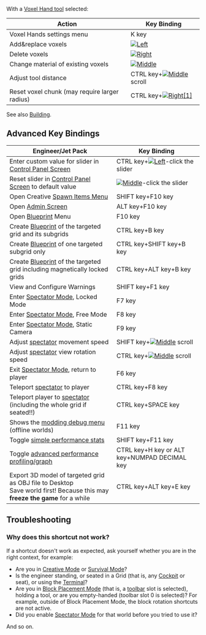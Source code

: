 
With a [Voxel Hand tool](https://spaceengineers.wiki.gg/wiki/Voxel_Hands "Voxel Hands") selected:

| Action | Key Binding |
| --- | --- |
| Voxel Hands settings menu | K key |
| Add&replace voxels | [![Left](https://commons.wiki.gg/images/thumb/Keyboard_White_Mouse_Left.png/20px-Keyboard_White_Mouse_Left.png?c1a406)](https://spaceengineers.wiki.gg/wiki/File:Keyboard_White_Mouse_Left.png "Left") |
| Delete voxels | [![Right](https://commons.wiki.gg/images/thumb/Keyboard_White_Mouse_Right.png/20px-Keyboard_White_Mouse_Right.png?3581de)](https://spaceengineers.wiki.gg/wiki/File:Keyboard_White_Mouse_Right.png "Right") |
| Change material of existing voxels | [![Middle](https://commons.wiki.gg/images/thumb/Keyboard_White_Mouse_Middle.png/20px-Keyboard_White_Mouse_Middle.png?6ca49a)](https://spaceengineers.wiki.gg/wiki/File:Keyboard_White_Mouse_Middle.png "Middle") |
| Adjust tool distance | CTRL key+[![Middle](https://commons.wiki.gg/images/thumb/Keyboard_White_Mouse_Middle.png/20px-Keyboard_White_Mouse_Middle.png?6ca49a)](https://spaceengineers.wiki.gg/wiki/File:Keyboard_White_Mouse_Middle.png "Middle") scroll |
| Reset voxel chunk (may require larger radius) | CTRL key+[![Right](https://commons.wiki.gg/images/thumb/Keyboard_White_Mouse_Right.png/20px-Keyboard_White_Mouse_Right.png?3581de)](https://spaceengineers.wiki.gg/wiki/File:Keyboard_White_Mouse_Right.png "Right")[\[1\]](#cite_note-1) |

See also [Building](https://spaceengineers.wiki.gg/wiki/Building "Building").

## Advanced Key Bindings

| Engineer/Jet Pack | Key Binding |
| --- | --- |
| Enter custom value for slider in [Control Panel Screen](https://spaceengineers.wiki.gg/wiki/Control_Panel_Screen "Control Panel Screen") | CTRL key+[![Left](https://commons.wiki.gg/images/thumb/Keyboard_White_Mouse_Left.png/20px-Keyboard_White_Mouse_Left.png?c1a406)](https://spaceengineers.wiki.gg/wiki/File:Keyboard_White_Mouse_Left.png "Left")\-click the slider |
| Reset slider in [Control Panel Screen](https://spaceengineers.wiki.gg/wiki/Control_Panel_Screen "Control Panel Screen") to default value | [![Middle](https://commons.wiki.gg/images/thumb/Keyboard_White_Mouse_Middle.png/20px-Keyboard_White_Mouse_Middle.png?6ca49a)](https://spaceengineers.wiki.gg/wiki/File:Keyboard_White_Mouse_Middle.png "Middle")\-click the slider |
| Open Creative [Spawn Items Menu](https://spaceengineers.wiki.gg/wiki/Spawn_Menu "Spawn Menu") | SHIFT key+F10 key |
| Open [Admin Screen](https://spaceengineers.wiki.gg/wiki/Admin_Screen "Admin Screen") | ALT key+F10 key |
| Open [Blueprint](https://spaceengineers.wiki.gg/wiki/Blueprint "Blueprint") Menu | F10 key |
| Create [Blueprint](https://spaceengineers.wiki.gg/wiki/Blueprint "Blueprint") of the targeted grid and its subgrids | CTRL key+B key |
| Create [Blueprint](https://spaceengineers.wiki.gg/wiki/Blueprint "Blueprint") of one targeted subgrid only | CTRL key+SHIFT key+B key |
| Create [Blueprint](https://spaceengineers.wiki.gg/wiki/Blueprint "Blueprint") of the targeted grid including magnetically locked grids | CTRL key+ALT key+B key |
| View and Configure Warnings | SHIFT key+F1 key |
| Enter [Spectator Mode](https://spaceengineers.wiki.gg/wiki/Spectator_Mode "Spectator Mode"), Locked Mode | F7 key |
| Enter [Spectator Mode](https://spaceengineers.wiki.gg/wiki/Spectator_Mode "Spectator Mode"), Free Mode | F8 key |
| Enter [Spectator Mode](https://spaceengineers.wiki.gg/wiki/Spectator_Mode "Spectator Mode"), Static Camera | F9 key |
| Adjust [spectator](https://spaceengineers.wiki.gg/wiki/Spectator_Mode "Spectator Mode") movement speed | SHIFT key+[![Middle](https://commons.wiki.gg/images/thumb/Keyboard_White_Mouse_Middle.png/20px-Keyboard_White_Mouse_Middle.png?6ca49a)](https://spaceengineers.wiki.gg/wiki/File:Keyboard_White_Mouse_Middle.png "Middle") scroll |
| Adjust [spectator](https://spaceengineers.wiki.gg/wiki/Spectator_Mode "Spectator Mode") view rotation speed | CTRL key+[![Middle](https://commons.wiki.gg/images/thumb/Keyboard_White_Mouse_Middle.png/20px-Keyboard_White_Mouse_Middle.png?6ca49a)](https://spaceengineers.wiki.gg/wiki/File:Keyboard_White_Mouse_Middle.png "Middle") scroll |
| Exit [Spectator Mode](https://spaceengineers.wiki.gg/wiki/Spectator_Mode "Spectator Mode"), return to player | F6 key |
| Teleport [spectator](https://spaceengineers.wiki.gg/wiki/Spectator_Mode "Spectator Mode") to player | CTRL key+F8 key |
| Teleport player to [spectator](https://spaceengineers.wiki.gg/wiki/Spectator_Mode "Spectator Mode")  <br>(including the whole grid if seated!!) | CTRL key+SPACE key |
| Shows the [modding debug menu](https://spaceengineers.wiki.gg/wiki/Modding/Debug_Views#Debug_Draw_&_Scripting_Tools "Modding/Debug Views") (offline worlds) | F11 key |
| Toggle [simple performance stats](https://spaceengineers.wiki.gg/wiki/Modding/Debug_Views#Performance_Metrics "Modding/Debug Views") | SHIFT key+F11 key |
| Toggle [advanced performance profiling/graph](https://spaceengineers.wiki.gg/wiki/Modding/Debug_Views#Advanced_Performance_Metrics "Modding/Debug Views") | CTRL key+H key or ALT key+NUMPAD DECIMAL key |
| Export 3D model of targeted grid as OBJ file to Desktop  <br>Save world first! Because this may **freeze the game** for a while | CTRL key+ALT key+E key |

## Troubleshooting

### Why does this shortcut not work?

If a shortcut doesn't work as expected, ask yourself whether you are in the right context, for example:

*   Are you in [Creative Mode](https://spaceengineers.wiki.gg/wiki/Creative_Mode "Creative Mode") or [Survival Mode](https://spaceengineers.wiki.gg/wiki/Survival_Mode "Survival Mode")?
*   Is the engineer standing, or seated in a Grid (that is, any [Cockpit](https://spaceengineers.wiki.gg/wiki/Cockpit "Cockpit") or seat), or using the [Terminal](https://spaceengineers.wiki.gg/wiki/Terminal "Terminal")?
*   Are you in [Block Placement Mode](https://spaceengineers.wiki.gg/wiki/Block_Placement_Mode "Block Placement Mode") (that is, a [toolbar](https://spaceengineers.wiki.gg/wiki/Tool_Bar "Tool Bar") slot is selected), holding a tool, or are you empty-handed (toolbar slot 0 is selected)? For example, outside of Block Placement Mode, the block rotation shortcuts are not active.
*   Did you enable [Spectator Mode](https://spaceengineers.wiki.gg/wiki/Spectator_Mode "Spectator Mode") for that world before you tried to use it?

And so on.
